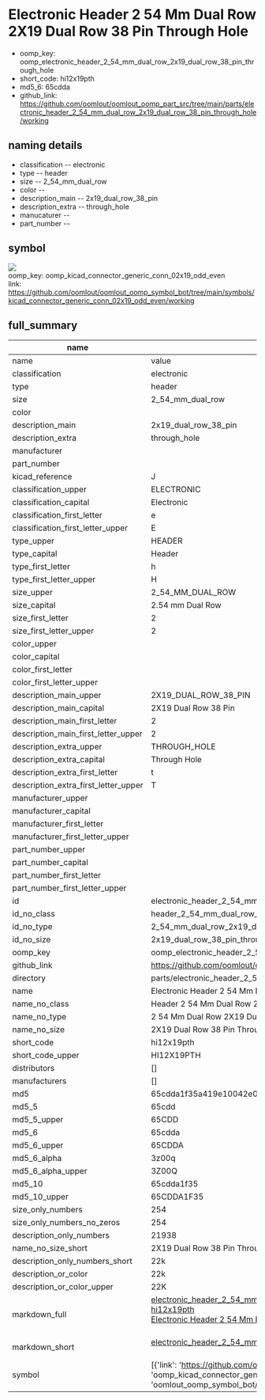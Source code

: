 # Electronic Header 2 54 Mm Dual Row 2X19 Dual Row 38 Pin Through Hole

  
* oomp_key: oomp_electronic_header_2_54_mm_dual_row_2x19_dual_row_38_pin_through_hole 
* short_code: hi12x19pth
* md5_6: 65cdda  
* github_link: https://github.com/oomlout/oomlout_oomp_part_src/tree/main/parts/electronic_header_2_54_mm_dual_row_2x19_dual_row_38_pin_through_hole/working  
## naming details
* classification -- electronic
* type -- header
* size -- 2_54_mm_dual_row
* color -- 
* description_main -- 2x19_dual_row_38_pin
* description_extra -- through_hole
* manucaturer -- 
* part_number -- 



## symbol

![](symbol/{index}}/working/working_600.png)  
oomp_key: oomp_kicad_connector_generic_conn_02x19_odd_even  
link: https://github.com/oomlout/oomlout_oomp_symbol_bot/tree/main/symbols/kicad_connector_generic_conn_02x19_odd_even/working  


## full_summary
| name | value | 
| --- | --- | 
| name | value | 
| classification | electronic | 
| type | header | 
| size | 2_54_mm_dual_row | 
| color |  | 
| description_main | 2x19_dual_row_38_pin | 
| description_extra | through_hole | 
| manufacturer |  | 
| part_number |  | 
| kicad_reference | J | 
| classification_upper | ELECTRONIC | 
| classification_capital | Electronic | 
| classification_first_letter | e | 
| classification_first_letter_upper | E | 
| type_upper | HEADER | 
| type_capital | Header | 
| type_first_letter | h | 
| type_first_letter_upper | H | 
| size_upper | 2_54_MM_DUAL_ROW | 
| size_capital | 2.54 mm Dual Row | 
| size_first_letter | 2 | 
| size_first_letter_upper | 2 | 
| color_upper |  | 
| color_capital |  | 
| color_first_letter |  | 
| color_first_letter_upper |  | 
| description_main_upper | 2X19_DUAL_ROW_38_PIN | 
| description_main_capital | 2X19 Dual Row 38 Pin | 
| description_main_first_letter | 2 | 
| description_main_first_letter_upper | 2 | 
| description_extra_upper | THROUGH_HOLE | 
| description_extra_capital | Through Hole | 
| description_extra_first_letter | t | 
| description_extra_first_letter_upper | T | 
| manufacturer_upper |  | 
| manufacturer_capital |  | 
| manufacturer_first_letter |  | 
| manufacturer_first_letter_upper |  | 
| part_number_upper |  | 
| part_number_capital |  | 
| part_number_first_letter |  | 
| part_number_first_letter_upper |  | 
| id | electronic_header_2_54_mm_dual_row_2x19_dual_row_38_pin_through_hole | 
| id_no_class | header_2_54_mm_dual_row_2x19_dual_row_38_pin_through_hole | 
| id_no_type | 2_54_mm_dual_row_2x19_dual_row_38_pin_through_hole | 
| id_no_size | 2x19_dual_row_38_pin_through_hole | 
| oomp_key | oomp_electronic_header_2_54_mm_dual_row_2x19_dual_row_38_pin_through_hole | 
| github_link | https://github.com/oomlout/oomlout_oomp_part_src/tree/main/parts/electronic_header_2_54_mm_dual_row_2x19_dual_row_38_pin_through_hole/working | 
| directory | parts/electronic_header_2_54_mm_dual_row_2x19_dual_row_38_pin_through_hole | 
| name | Electronic Header 2 54 Mm Dual Row 2X19 Dual Row 38 Pin Through Hole | 
| name_no_class | Header 2 54 Mm Dual Row 2X19 Dual Row 38 Pin Through Hole | 
| name_no_type | 2 54 Mm Dual Row 2X19 Dual Row 38 Pin Through Hole | 
| name_no_size | 2X19 Dual Row 38 Pin Through Hole | 
| short_code | hi12x19pth | 
| short_code_upper | HI12X19PTH | 
| distributors | [] | 
| manufacturers | [] | 
| md5 | 65cdda1f35a419e10042e0e76eba9cb1 | 
| md5_5 | 65cdd | 
| md5_5_upper | 65CDD | 
| md5_6 | 65cdda | 
| md5_6_upper | 65CDDA | 
| md5_6_alpha | 3z00q | 
| md5_6_alpha_upper | 3Z00Q | 
| md5_10 | 65cdda1f35 | 
| md5_10_upper | 65CDDA1F35 | 
| size_only_numbers | 254 | 
| size_only_numbers_no_zeros | 254 | 
| description_only_numbers | 21938 | 
| name_no_size_short | 2X19 Dual Row 38 Pin Through Hole | 
| description_only_numbers_short | 22k | 
| description_or_color | 22k | 
| description_or_color_upper | 22K | 
| markdown_full | [electronic_header_2_54_mm_dual_row_2x19_dual_row_38_pin_through_hole](https://github.com/oomlout/oomlout_oomp_part_src/tree/main/parts/electronic_header_2_54_mm_dual_row_2x19_dual_row_38_pin_through_hole/working)<br>[hi12x19pth](https://github.com/oomlout/oomlout_oomp_part_src/tree/main/parts/electronic_header_2_54_mm_dual_row_2x19_dual_row_38_pin_through_hole/working)<br>[Electronic Header 2 54 Mm Dual Row 2X19 Dual Row 38 Pin Through Hole](https://github.com/oomlout/oomlout_oomp_part_src/tree/main/parts/electronic_header_2_54_mm_dual_row_2x19_dual_row_38_pin_through_hole/working)<br><br> | 
| markdown_short | [electronic_header_2_54_mm_dual_row_2x19_dual_row_38_pin_through_hole](https://github.com/oomlout/oomlout_oomp_part_src/tree/main/parts/electronic_header_2_54_mm_dual_row_2x19_dual_row_38_pin_through_hole/working)<br><br> | 
| symbol | [{'link': 'https://github.com/oomlout/oomlout_oomp_symbol_bot/tree/main/symbols/kicad_connector_generic_conn_02x19_odd_even', 'oomp_key': 'oomp_kicad_connector_generic_conn_02x19_odd_even', 'directory': 'oomlout_oomp_symbol_bot/symbols/kicad_connector_generic_conn_02x19_odd_even//working/working.kicad_sym', 'index': 0}] | 
